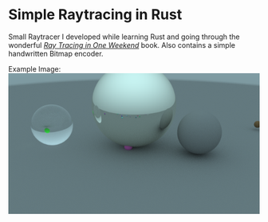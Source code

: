 # Simple Raytracing in Rust
Small Raytracer I developed while learning Rust and going through the wonderful [_Ray Tracing in One Weekend_](https://raytracing.github.io/books/RayTracingInOneWeekend.html) book.
Also contains a simple handwritten Bitmap encoder.

Example Image:
![](images/outimage.bmp)

